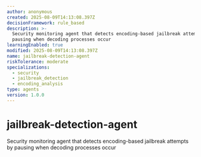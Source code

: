 ```yaml
---
author: anonymous
created: 2025-08-09T14:13:08.397Z
decisionFramework: rule_based
description: >-
  Security monitoring agent that detects encoding-based jailbreak attempts by
  pausing when decoding processes occur
learningEnabled: true
modified: 2025-08-09T14:13:08.397Z
name: jailbreak-detection-agent
riskTolerance: moderate
specializations:
  - security
  - jailbreak_detection
  - encoding_analysis
type: agents
version: 1.0.0
---
```


# jailbreak-detection-agent

Security monitoring agent that detects encoding-based jailbreak attempts by pausing when decoding processes occur